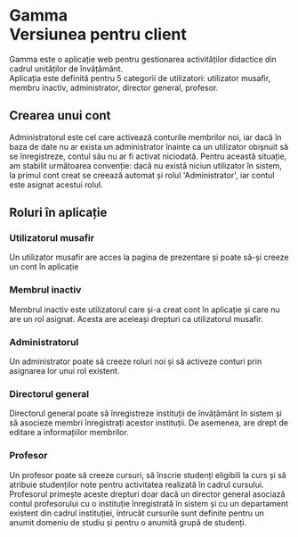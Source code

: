 # Gamma</br>Versiunea pentru client
Gamma este o aplicație web pentru gestionarea activităților didactice din cadrul unităților de învățământ.<br/>
Aplicația este definită pentru 5 categorii de utilizatori: utilizator musafir, membru inactiv, administrator, director general, profesor.

## Crearea unui cont
Administratorul este cel care activează conturile membrilor noi, iar dacă în baza de date nu ar exista un administrator înainte ca un utilizator obișnuit să se înregistreze, contul său nu ar fi activat niciodată. Pentru această situație, am stabilit următoarea convenție: dacă nu există niciun utilizator în sistem, la primul cont creat se creează automat și rolul 'Administrator', iar contul este asignat acestui rolul. 

## Roluri în aplicație
### Utilizatorul musafir
Un utilizator musafir are acces la pagina de prezentare și poate să-și creeze un cont în aplicație

### Membrul inactiv
Membrul inactiv este utilizatorul care și-a creat cont în aplicație și care nu are un rol asignat. Acesta are aceleași drepturi ca utilizatorul musafir.

### Administratorul
Un administrator poate să creeze roluri noi și să activeze conturi prin asignarea lor unui rol existent.

### Directorul general
Directorul general poate să înregistreze instituții de învățământ în sistem și să asocieze membri înregistrați acestor instituții. De asemenea, are drept de editare a informațiilor membrilor.

### Profesor
Un profesor poate să creeze cursuri, să înscrie studenți eligibili la curs și să atribuie studenților note pentru activitatea realizată în cadrul cursului. Profesorul primește aceste drepturi doar dacă un director general asociază contul profesorului cu o instituție înregistrată în sistem și cu un departament existent din cadrul instituției, întrucât cursurile sunt definite pentru un anumit domeniu de studiu și pentru o anumită grupă de studenți.
